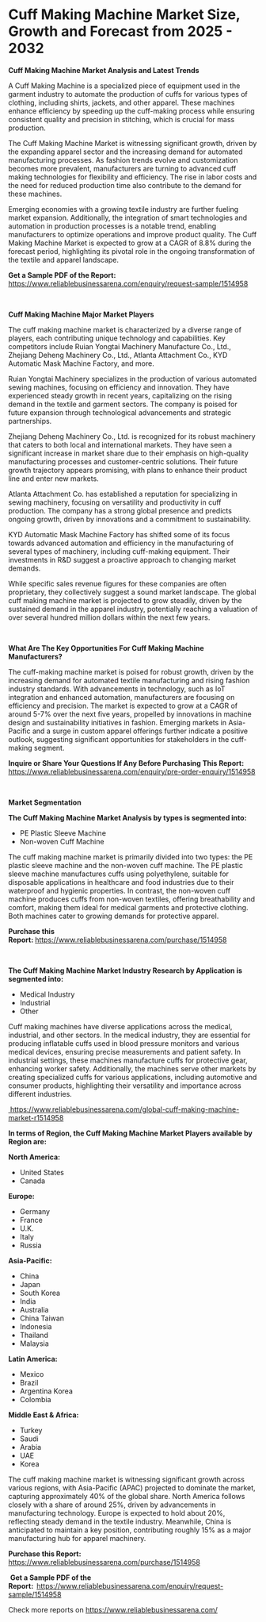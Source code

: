 <p><h1>Cuff Making Machine Market Size, Growth and Forecast from 2025 - 2032</h1></p><p><strong>Cuff Making Machine Market Analysis and Latest Trends</strong></p>
<p><p>A Cuff Making Machine is a specialized piece of equipment used in the garment industry to automate the production of cuffs for various types of clothing, including shirts, jackets, and other apparel. These machines enhance efficiency by speeding up the cuff-making process while ensuring consistent quality and precision in stitching, which is crucial for mass production.</p><p>The Cuff Making Machine Market is witnessing significant growth, driven by the expanding apparel sector and the increasing demand for automated manufacturing processes. As fashion trends evolve and customization becomes more prevalent, manufacturers are turning to advanced cuff making technologies for flexibility and efficiency. The rise in labor costs and the need for reduced production time also contribute to the demand for these machines.</p><p>Emerging economies with a growing textile industry are further fueling market expansion. Additionally, the integration of smart technologies and automation in production processes is a notable trend, enabling manufacturers to optimize operations and improve product quality. The Cuff Making Machine Market is expected to grow at a CAGR of 8.8% during the forecast period, highlighting its pivotal role in the ongoing transformation of the textile and apparel landscape.</p></p>
<p><strong>Get a Sample PDF of the Report:&nbsp;</strong> <a href="https://www.reliablebusinessarena.com/enquiry/request-sample/1514958?utm_campaign=1909&utm_medium=2&utm_source=Github&utm_content=ia&utm_term=18012025&utm_id=cuff-making-machine">https://www.reliablebusinessarena.com/enquiry/request-sample/1514958</a></p>
<p>&nbsp;</p>
<p><strong>Cuff Making Machine Major Market Players</strong></p>
<p><p>The cuff making machine market is characterized by a diverse range of players, each contributing unique technology and capabilities. Key competitors include Ruian Yongtai Machinery Manufacture Co., Ltd., Zhejiang Deheng Machinery Co., Ltd., Atlanta Attachment Co., KYD Automatic Mask Machine Factory, and more. </p><p>Ruian Yongtai Machinery specializes in the production of various automated sewing machines, focusing on efficiency and innovation. They have experienced steady growth in recent years, capitalizing on the rising demand in the textile and garment sectors. The company is poised for future expansion through technological advancements and strategic partnerships.</p><p>Zhejiang Deheng Machinery Co., Ltd. is recognized for its robust machinery that caters to both local and international markets. They have seen a significant increase in market share due to their emphasis on high-quality manufacturing processes and customer-centric solutions. Their future growth trajectory appears promising, with plans to enhance their product line and enter new markets.</p><p>Atlanta Attachment Co. has established a reputation for specializing in sewing machinery, focusing on versatility and productivity in cuff production. The company has a strong global presence and predicts ongoing growth, driven by innovations and a commitment to sustainability.</p><p>KYD Automatic Mask Machine Factory has shifted some of its focus towards advanced automation and efficiency in the manufacturing of several types of machinery, including cuff-making equipment. Their investments in R&D suggest a proactive approach to changing market demands.</p><p>While specific sales revenue figures for these companies are often proprietary, they collectively suggest a sound market landscape. The global cuff making machine market is projected to grow steadily, driven by the sustained demand in the apparel industry, potentially reaching a valuation of over several hundred million dollars within the next few years.</p></p>
<p>&nbsp;</p>
<p><strong>What Are The Key Opportunities For Cuff Making Machine Manufacturers?</strong></p>
<p><p>The cuff-making machine market is poised for robust growth, driven by the increasing demand for automated textile manufacturing and rising fashion industry standards. With advancements in technology, such as IoT integration and enhanced automation, manufacturers are focusing on efficiency and precision. The market is expected to grow at a CAGR of around 5-7% over the next five years, propelled by innovations in machine design and sustainability initiatives in fashion. Emerging markets in Asia-Pacific and a surge in custom apparel offerings further indicate a positive outlook, suggesting significant opportunities for stakeholders in the cuff-making segment.</p></p>
<p><strong>Inquire or Share Your Questions If Any Before Purchasing This Report:</strong> <a href="https://www.reliablebusinessarena.com/enquiry/pre-order-enquiry/1514958?utm_campaign=1909&utm_medium=2&utm_source=Github&utm_content=ia&utm_term=18012025&utm_id=cuff-making-machine">https://www.reliablebusinessarena.com/enquiry/pre-order-enquiry/1514958</a></p>
<p>&nbsp;</p>
<p><strong>Market Segmentation</strong></p>
<p><strong>The Cuff Making Machine Market Analysis by types is segmented into:</strong></p>
<p><ul><li>PE Plastic Sleeve Machine</li><li>Non-woven Cuff Machine</li></ul></p>
<p><p>The cuff making machine market is primarily divided into two types: the PE plastic sleeve machine and the non-woven cuff machine. The PE plastic sleeve machine manufactures cuffs using polyethylene, suitable for disposable applications in healthcare and food industries due to their waterproof and hygienic properties. In contrast, the non-woven cuff machine produces cuffs from non-woven textiles, offering breathability and comfort, making them ideal for medical garments and protective clothing. Both machines cater to growing demands for protective apparel.</p></p>
<p><strong>Purchase this Report:&nbsp;</strong><a href="https://www.reliablebusinessarena.com/purchase/1514958?utm_campaign=1909&utm_medium=2&utm_source=Github&utm_content=ia&utm_term=18012025&utm_id=cuff-making-machine">https://www.reliablebusinessarena.com/purchase/1514958</a></p>
<p>&nbsp;</p>
<p><strong>The Cuff Making Machine Market Industry Research by Application is segmented into:</strong></p>
<p><ul><li>Medical Industry</li><li>Industrial</li><li>Other</li></ul></p>
<p><p>Cuff making machines have diverse applications across the medical, industrial, and other sectors. In the medical industry, they are essential for producing inflatable cuffs used in blood pressure monitors and various medical devices, ensuring precise measurements and patient safety. In industrial settings, these machines manufacture cuffs for protective gear, enhancing worker safety. Additionally, the machines serve other markets by creating specialized cuffs for various applications, including automotive and consumer products, highlighting their versatility and importance across different industries.</p></p>
<p><a href="https://www.reliablebusinessarena.com/global-cuff-making-machine-market-r1514958?utm_campaign=1909&utm_medium=2&utm_source=Github&utm_content=ia&utm_term=18012025&utm_id=cuff-making-machine">&nbsp;https://www.reliablebusinessarena.com/global-cuff-making-machine-market-r1514958</a></p>
<p><strong>In terms of Region, the Cuff Making Machine Market Players available by Region are:</strong></p>
<p>
    <p> <strong> North America: </strong>
        <ul>
            <li>United States</li>
            <li>Canada</li>
        </ul>
        </p> 
    <p> <strong> Europe: </strong>
        <ul>
            <li>Germany</li>
            <li>France</li>
            <li>U.K.</li>
            <li>Italy</li>
            <li>Russia</li>
        </ul>
        </p> 
    <p> <strong> Asia-Pacific: </strong>
        <ul>
            <li>China</li>
            <li>Japan</li>
            <li>South Korea</li>
            <li>India</li>
            <li>Australia</li>
            <li>China Taiwan</li>
            <li>Indonesia</li>
            <li>Thailand</li>
            <li>Malaysia</li>
        </ul>
        </p> 
    <p> <strong> Latin America: </strong>
        <ul>
            <li>Mexico</li>
            <li>Brazil</li>
            <li>Argentina Korea</li>
            <li>Colombia</li>
        </ul>
        </p> 
    <p> <strong> Middle East & Africa: </strong>
        <ul>
            <li>Turkey</li>
            <li>Saudi</li>
            <li>Arabia</li>
            <li>UAE</li>
            <li>Korea</li>
        </ul>
    </p>
    </p>
<p><p>The cuff making machine market is witnessing significant growth across various regions, with Asia-Pacific (APAC) projected to dominate the market, capturing approximately 40% of the global share. North America follows closely with a share of around 25%, driven by advancements in manufacturing technology. Europe is expected to hold about 20%, reflecting steady demand in the textile industry. Meanwhile, China is anticipated to maintain a key position, contributing roughly 15% as a major manufacturing hub for apparel machinery.</p></p>
<p><strong>Purchase this Report: </strong><a href="https://www.reliablebusinessarena.com/purchase/1514958?utm_campaign=1909&utm_medium=2&utm_source=Github&utm_content=ia&utm_term=18012025&utm_id=cuff-making-machine">https://www.reliablebusinessarena.com/purchase/1514958</a></p>
<p>&nbsp;<strong>Get a Sample PDF of the Report:&nbsp;&nbsp;</strong><a href="https://www.reliablebusinessarena.com/enquiry/request-sample/1514958?utm_campaign=1909&utm_medium=2&utm_source=Github&utm_content=ia&utm_term=18012025&utm_id=cuff-making-machine">https://www.reliablebusinessarena.com/enquiry/request-sample/1514958</a></p>
<p><strong></strong></p>
<p>Check more reports on <a href="https://www.reliablebusinessarena.com/?utm_campaign=1909&utm_medium=2&utm_source=Github&utm_content=ia&utm_term=18012025&utm_id=cuff-making-machine">https://www.reliablebusinessarena.com/</a></p>